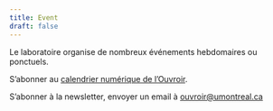 ```yaml
---
title: Event
draft: false
---
```


Le laboratoire organise de nombreux événements hebdomaires ou ponctuels. 

S’abonner au [calendrier numérique de l’Ouvroir](https://outlook.office365.com/owa/calendar/00612925e3e44352a2fecda3cc840ee0@umontreal.ca/c2e6e5f6a7264c3b99fb9f6ef3f69b617923860242817213963/calendar.ics).

S’abonner à la newsletter, envoyer un email à ouvroir@umontreal.ca